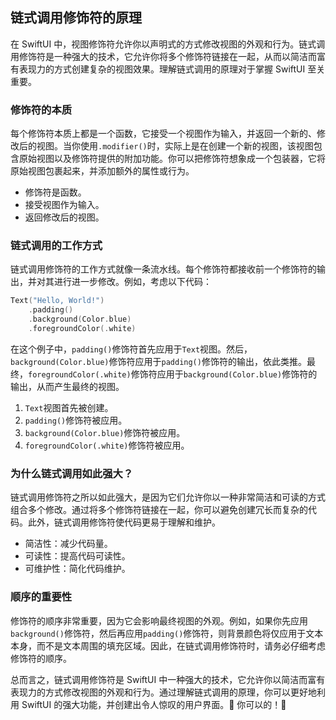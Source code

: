 ﻿## 链式调用修饰符的原理

在 SwiftUI 中，视图修饰符允许你以声明式的方式修改视图的外观和行为。链式调用修饰符是一种强大的技术，它允许你将多个修饰符链接在一起，从而以简洁而富有表现力的方式创建复杂的视图效果。理解链式调用的原理对于掌握 SwiftUI 至关重要。

### 修饰符的本质

每个修饰符本质上都是一个函数，它接受一个视图作为输入，并返回一个新的、修改后的视图。当你使用`.modifier()`时，实际上是在创建一个新的视图，该视图包含原始视图以及修饰符提供的附加功能。你可以把修饰符想象成一个包装器，它将原始视图包裹起来，并添加额外的属性或行为。

*   修饰符是函数。
*   接受视图作为输入。
*   返回修改后的视图。

### 链式调用的工作方式

链式调用修饰符的工作方式就像一条流水线。每个修饰符都接收前一个修饰符的输出，并对其进行进一步修改。例如，考虑以下代码：

```swift
Text("Hello, World!")
    .padding()
    .background(Color.blue)
    .foregroundColor(.white)
```

在这个例子中，`padding()`修饰符首先应用于`Text`视图。然后，`background(Color.blue)`修饰符应用于`padding()`修饰符的输出，依此类推。最终，`foregroundColor(.white)`修饰符应用于`background(Color.blue)`修饰符的输出，从而产生最终的视图。

1.  `Text`视图首先被创建。
2.  `padding()`修饰符被应用。
3.  `background(Color.blue)`修饰符被应用。
4.  `foregroundColor(.white)`修饰符被应用。

### 为什么链式调用如此强大？

链式调用修饰符之所以如此强大，是因为它们允许你以一种非常简洁和可读的方式组合多个修改。通过将多个修饰符链接在一起，你可以避免创建冗长而复杂的代码。此外，链式调用修饰符使代码更易于理解和维护。

*   简洁性：减少代码量。
*   可读性：提高代码可读性。
*   可维护性：简化代码维护。

### 顺序的重要性

修饰符的顺序非常重要，因为它会影响最终视图的外观。例如，如果你先应用`background()`修饰符，然后再应用`padding()`修饰符，则背景颜色将仅应用于文本本身，而不是文本周围的填充区域。因此，在链式调用修饰符时，请务必仔细考虑修饰符的顺序。

总而言之，链式调用修饰符是 SwiftUI 中一种强大的技术，它允许你以简洁而富有表现力的方式修改视图的外观和行为。通过理解链式调用的原理，你可以更好地利用 SwiftUI 的强大功能，并创建出令人惊叹的用户界面。🎉 你可以的！💪


